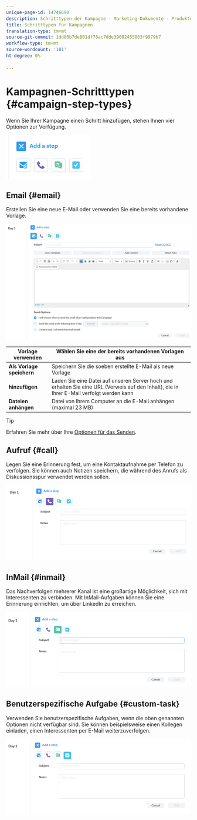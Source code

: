 ```yaml
---
unique-page-id: 14746690
description: Schritttypen der Kampagne - Marketing-Dokumente - Produktdokumentation
title: Schritttypen für Kampagnen
translation-type: tm+mt
source-git-commit: 1dd80b7de801df78ac7dde39002455063f9979b7
workflow-type: tm+mt
source-wordcount: '181'
ht-degree: 0%

---
```



# Kampagnen-Schritttypen {#campaign-step-types}

Wenn Sie Ihrer Kampagne einen Schritt hinzufügen, stehen Ihnen vier Optionen zur Verfügung.

![](assets/one-4.png)

## Email {#email}

Erstellen Sie eine neue E-Mail oder verwenden Sie eine bereits vorhandene Vorlage.

![](assets/email.png)

| **Vorlage verwenden** | Wählen Sie eine der bereits vorhandenen Vorlagen aus |
|---|---|
| **Als Vorlage speichern** | Speichern Sie die soeben erstellte E-Mail als neue Vorlage |
| **hinzufügen** | Laden Sie eine Datei auf unseren Server hoch und erhalten Sie eine URL (Verweis auf den Inhalt), die in Ihrer E-Mail verfolgt werden kann |
| **Dateien anhängen** | Datei von Ihrem Computer an die E-Mail anhängen (maximal 23 MB) |

>[!TIP]
>
>Erfahren Sie mehr über Ihre [Optionen für das Senden](/help/marketo/product-docs/marketo-sales-connect/campaigns/understanding-send-options.md).

## Aufruf {#call}

Legen Sie eine Erinnerung fest, um eine Kontaktaufnahme per Telefon zu verfolgen. Sie können auch Notizen speichern, die während des Anrufs als Diskussionsspur verwendet werden sollen.

![](assets/pic.png)

## InMail {#inmail}

Das Nachverfolgen mehrerer Kanal ist eine großartige Möglichkeit, sich mit Interessenten zu verbinden. Mit InMail-Aufgaben können Sie eine Erinnerung einrichten, um über LinkedIn zu erreichen.

![](assets/inmail.png)

## Benutzerspezifische Aufgabe {#custom-task}

Verwenden Sie benutzerspezifische Aufgaben, wenn die oben genannten Optionen nicht verfügbar sind. Sie können beispielsweise einen Kollegen einladen, einen Interessenten per E-Mail weiterzuverfolgen.

![](assets/custom.png)
